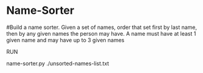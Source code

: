 # Name-Sorter

#Build a name sorter. Given a set of names, order that set first by last name, then by any given names the person may have. A name must have at least 1 given name and may have up to 3 given names


RUN 

name-sorter.py ./unsorted-names-list.txt 
